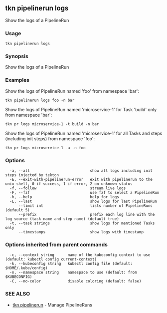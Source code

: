 ## tkn pipelinerun logs

Show the logs of a PipelineRun

### Usage

```
tkn pipelinerun logs
```

### Synopsis

Show the logs of a PipelineRun

### Examples

Show the logs of PipelineRun named 'foo' from namespace 'bar':

    tkn pipelinerun logs foo -n bar

Show the logs of PipelineRun named 'microservice-1' for Task 'build' only from namespace 'bar':

    tkn pr logs microservice-1 -t build -n bar

Show the logs of PipelineRun named 'microservice-1' for all Tasks and steps (including init steps) from namespace 'foo':

    tkn pr logs microservice-1 -a -n foo
   

### Options

```
  -a, --all                           show all logs including init steps injected by tekton
  -E, --exit-with-pipelinerun-error   exit with pipelinerun to the unix shell, 0 if success, 1 if error, 2 on unknown status
  -f, --follow                        stream live logs
  -F, --fzf                           use fzf to select a PipelineRun
  -h, --help                          help for logs
  -L, --last                          show logs for last PipelineRun
      --limit int                     lists number of PipelineRuns (default 5)
      --prefix                        prefix each log line with the log source (task name and step name) (default true)
  -t, --task strings                  show logs for mentioned Tasks only
      --timestamps                    show logs with timestamp
```

### Options inherited from parent commands

```
  -c, --context string      name of the kubeconfig context to use (default: kubectl config current-context)
  -k, --kubeconfig string   kubectl config file (default: $HOME/.kube/config)
  -n, --namespace string    namespace to use (default: from $KUBECONFIG)
  -C, --no-color            disable coloring (default: false)
```

### SEE ALSO

* [tkn pipelinerun](tkn_pipelinerun.md)	 - Manage PipelineRuns


